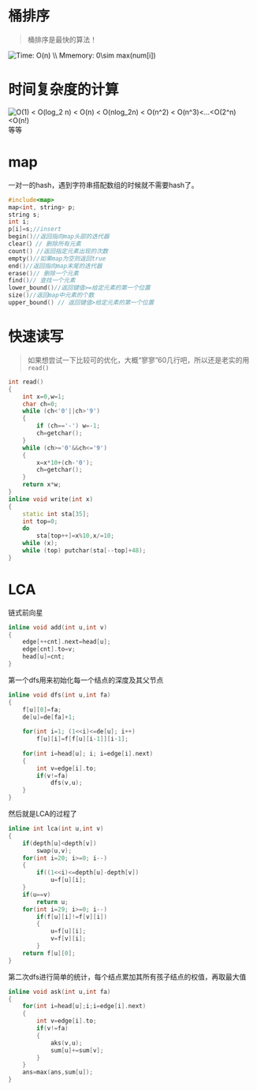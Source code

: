 # 桶排序
>桶排序是最快的算法！
<img src="https://latex.codecogs.com/png.latex?Time:&space;O(n)&space;\\&space;Mmemory:&space;0\sim&space;max(num[i])" title="Time: O(n) \\ Mmemory: 0\sim max(num[i])" />


# 时间复杂度的计算

<img src="https://latex.codecogs.com/png.latex?\dpi{120}&space;O(1)&space;<&space;O(log_2&space;n)&space;<&space;O(n)&space;<&space;O(nlog_2n)&space;<&space;O(n^2)&space;<&space;O(n^3)<...<O(2^n)<O(n!)" title="O(1) < O(log_2 n) < O(n) < O(nlog_2n) < O(n^2) < O(n^3)<...<O(2^n)<O(n!)" />
等等

# map
一对一的hash，遇到字符串搭配数组的时候就不需要hash了。
```C++
#include<map>
map<int, string> p;
string s;
int i;
p[i]=s;//insert 
begin()//返回指向map头部的迭代器
clear(）// 删除所有元素
count() //返回指定元素出现的次数
empty()//如果map为空则返回true
end()//返回指向map末尾的迭代器
erase()// 删除一个元素
find()// 查找一个元素
lower_bound()//返回键值>=给定元素的第一个位置
size()//返回map中元素的个数
upper_bound() // 返回键值>给定元素的第一个位置
```
# 快速读写
>如果想尝试一下比较可的优化，大概“寥寥”60几行吧，所以还是老实的用`read()`
```C++
int read()
{
	int x=0,w=1;
	char ch=0;
	while (ch<'0'||ch>'9')    
	{
		if (ch=='-') w=-1;     
		ch=getchar();             
	}
	while (ch>='0'&&ch<='9')   
	{
		x=x*10+(ch-'0');  
		ch=getchar(); 
	}
	return x*w;
}
inline void write(int x)
{
	static int sta[35];
	int top=0;
	do
		sta[top++]=x%10,x/=10;
	while (x);
	while (top) putchar(sta[--top]+48);
}
```

# LCA
链式前向星
```C++
inline void add(int u,int v)
{
    edge[++cnt].next=head[u];
    edge[cnt].to=v;
    head[u]=cnt;
}
```
第一个dfs用来初始化每一个结点的深度及其父节点
```C++
inline void dfs(int u,int fa)
{
	f[u][0]=fa;
	de[u]=de[fa]+1;
	
	for(int i=1; (1<<i)<=de[u]; i++)
		f[u][i]=f[f[u][i-1]][i-1]; 
		
	for(int i=head[u]; i; i=edge[i].next)
	{
		int v=edge[i].to;
		if(v!=fa) 
			dfs(v,u);
	}
}
```
然后就是LCA的过程了
```C++
inline int lca(int u,int v)
{
	if(depth[u]<depth[v])
		swap(u,v);
	for(int i=20; i>=0; i--)
	{
		if((1<<i)<=depth[u]-depth[v])
			u=f[u][i];
	}
	if(u==v) 
		return u;
	for(int i=29; i>=0; i--)
		if(f[u][i]!=f[v][i])
		{
			u=f[u][i];
			v=f[v][i];
		}
	return f[u][0];
}
```
第二次dfs进行简单的统计，每个结点累加其所有孩子结点的权值，再取最大值
```C++
inline void ask(int u,int fa)
{
    for(int i=head[u];i;i=edge[i].next)
    {
        int v=edge[i].to;
        if(v!=fa)
        {
            aks(v,u);
            sum[u]+=sum[v];
        }
    }
    ans=max(ans,sum[u]);
}
```
